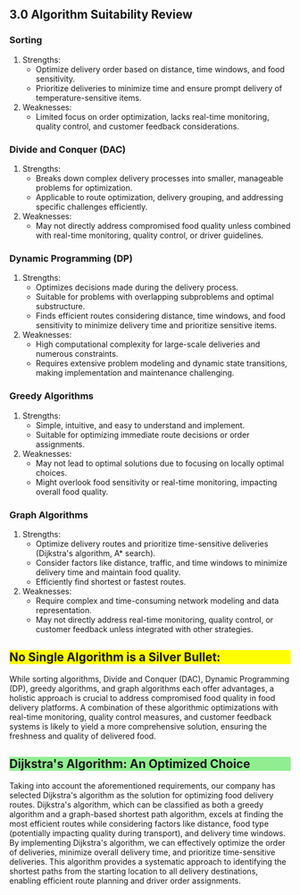<h2>3.0 Algorithm Suitability Review</h2>

<h3>Sorting</h3>
  <ol>
    <li>Strengths:
      <ul>
        <li>Optimize delivery order based on distance, time windows, and food sensitivity.</li>
        <li>Prioritize deliveries to minimize time and ensure prompt delivery of temperature-sensitive items.</li>
      </ul>
    </li>
    <li>Weaknesses:
      <ul>
        <li>Limited focus on order optimization, lacks real-time monitoring, quality control, and customer feedback considerations.</li>
      </ul>
    </li>
  </ol>

  <h3>Divide and Conquer (DAC)</h3>
  <ol>
    <li>Strengths:
      <ul>
        <li>Breaks down complex delivery processes into smaller, manageable problems for optimization.</li>
        <li>Applicable to route optimization, delivery grouping, and addressing specific challenges efficiently.</li>
      </ul>
    </li>
    <li>Weaknesses:
      <ul>
        <li>May not directly address compromised food quality unless combined with real-time monitoring, quality control, or driver guidelines.</li>
      </ul>
    </li>
  </ol>

  <h3>Dynamic Programming (DP)</h3>
  <ol>
    <li>Strengths:
      <ul>
        <li>Optimizes decisions made during the delivery process.</li>
        <li>Suitable for problems with overlapping subproblems and optimal substructure.</li>
        <li>Finds efficient routes considering distance, time windows, and food sensitivity to minimize delivery time and prioritize sensitive items.</li>
      </ul>
    </li>
    <li>Weaknesses:
      <ul>
        <li>High computational complexity for large-scale deliveries and numerous constraints.</li>
        <li>Requires extensive problem modeling and dynamic state transitions, making implementation and maintenance challenging.</li>
      </ul>
    </li>
  </ol>

  <h3>Greedy Algorithms</h3>
  <ol>
    <li>Strengths:
      <ul>
        <li>Simple, intuitive, and easy to understand and implement.</li>
        <li>Suitable for optimizing immediate route decisions or order assignments.</li>
      </ul>
    </li>
    <li>Weaknesses:
      <ul>
        <li>May not lead to optimal solutions due to focusing on locally optimal choices.</li>
        <li>Might overlook food sensitivity or real-time monitoring, impacting overall food quality.</li>
      </ul>
    </li>
  </ol>

  <h3>Graph Algorithms</h3>
  <ol>
    <li>Strengths:
      <ul>
        <li>Optimize delivery routes and prioritize time-sensitive deliveries (Dijkstra's algorithm, A* search).</li>
        <li>Consider factors like distance, traffic, and time windows to minimize delivery time and maintain food quality.</li>
        <li>Efficiently find shortest or fastest routes.</li>
      </ul>
    </li>
    <li>Weaknesses:
      <ul>
        <li>Require complex and time-consuming network modeling and data representation.</li>
        <li>May not directly address real-time monitoring, quality control, or customer feedback unless integrated with other strategies.</li>
      </ul>
    </li>
  </ol>

<h2 style="font-weight: bold; background-color: yellow;">No Single Algorithm is a Silver Bullet:</h2>

While sorting algorithms, Divide and Conquer (DAC), Dynamic Programming (DP), greedy algorithms, and graph algorithms each offer advantages, a holistic approach is crucial to address compromised food quality in food delivery platforms.  A combination of these algorithmic optimizations with real-time monitoring, quality control measures, and customer feedback systems is likely to yield a more comprehensive solution, ensuring the freshness and quality of delivered food.

<h2 style="font-weight: bold; background-color: lightgreen;">Dijkstra's Algorithm: An Optimized Choice</h2>


Taking into account the aforementioned requirements, our company has selected Dijkstra's algorithm as the solution for optimizing food delivery routes.  Dijkstra's algorithm, which can be classified as both a greedy algorithm and a graph-based shortest path algorithm, excels at finding the most efficient routes while considering factors like distance, food type (potentially impacting quality during transport), and delivery time windows.  By implementing Dijkstra's algorithm, we can effectively optimize the order of deliveries, minimize overall delivery time, and prioritize time-sensitive deliveries.  This algorithm provides a systematic approach to identifying the shortest paths from the starting location to all delivery destinations, enabling efficient route planning and driver order assignments.
